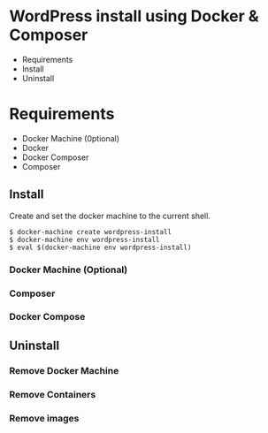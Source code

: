 <!--  From the video: https://youtu.be/Pkf2P8JCKHw -->

# WordPress install using Docker & Composer

* Requirements
* Install
* Uninstall

# Requirements

* Docker Machine (0ptional)
* Docker
* Docker Composer
* Composer

## Install

Create and set the docker machine to the current shell.


```
$ docker-machine create wordpress-install
$ docker-machine env wordpress-install
$ eval $(docker-machine env wordpress-install)
```
### Docker Machine (Optional)

### Composer

### Docker Compose

## Uninstall

### Remove Docker Machine

### Remove Containers

### Remove images
